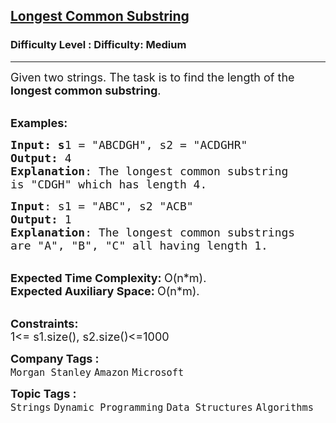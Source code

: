 <h2><a href="https://www.geeksforgeeks.org/problems/longest-common-substring1452/1?itm_source=geeksforgeeks&itm_medium=article&itm_campaign=practice_card">Longest Common Substring</a></h2><h3>Difficulty Level : Difficulty: Medium</h3><hr><div class="problems_problem_content__Xm_eO"><p><span style="font-size: 18px;">Given two strings. The task is to find the length of the <strong>longest common substring</strong>.</span></p>
<p><br><span style="font-size: 18px;"><strong>Examples:</strong></span></p>
<pre><span style="font-size: 18px;"><strong>Input: s</strong>1 = "ABCDGH", s2 = "ACDGHR"
<strong>Output:</strong> 4
<strong>Explanation</strong>: The longest common substring
is "CDGH" which has length 4.</span>
</pre>
<pre><span style="font-size: 18px;"><strong>Input</strong>: s1 = "ABC", s2 "ACB"
<strong>Output:</strong> 1
<strong>Explanation</strong>: The longest common substrings
are "A", "B", "C" all having length 1.
</span></pre>
<p><br><span style="font-size: 18px;"><strong>Expected Time Complexity:&nbsp;</strong>O(n*m).<br><strong>Expected Auxiliary Space:&nbsp;</strong>O(n*m).</span></p>
<p><br><span style="font-size: 18px;"><strong>Constraints:</strong><br>1&lt;= s1.size(), s2.size()&lt;=1000</span></p></div><p><span style=font-size:18px><strong>Company Tags : </strong><br><code>Morgan Stanley</code>&nbsp;<code>Amazon</code>&nbsp;<code>Microsoft</code>&nbsp;<br><p><span style=font-size:18px><strong>Topic Tags : </strong><br><code>Strings</code>&nbsp;<code>Dynamic Programming</code>&nbsp;<code>Data Structures</code>&nbsp;<code>Algorithms</code>&nbsp;
